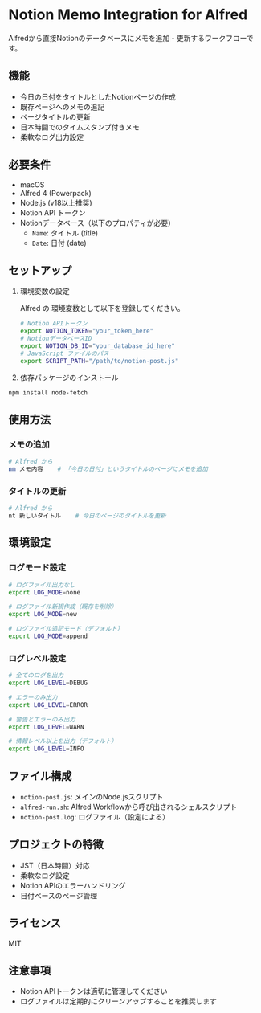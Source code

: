 # Notion Memo Integration for Alfred

Alfredから直接Notionのデータベースにメモを追加・更新するワークフローです。

## 機能

- 今日の日付をタイトルとしたNotionページの作成
- 既存ページへのメモの追記
- ページタイトルの更新
- 日本時間でのタイムスタンプ付きメモ
- 柔軟なログ出力設定

## 必要条件

- macOS
- Alfred 4 (Powerpack)
- Node.js (v18以上推奨)
- Notion API トークン
- Notionデータベース（以下のプロパティが必要）
  - `Name`: タイトル (title)
  - `Date`: 日付 (date)

## セットアップ

1. 環境変数の設定

    Alfred の 環境変数として以下を登録してください。

    ```bash
    # Notion APIトークン
    export NOTION_TOKEN="your_token_here"
    # NotionデータベースID
    export NOTION_DB_ID="your_database_id_here"
    # JavaScript ファイルのパス
    export SCRIPT_PATH="/path/to/notion-post.js"
    ```

2. 依存パッケージのインストール

```bash
npm install node-fetch
```

## 使用方法

### メモの追加

```bash
# Alfred から
nm メモ内容    # 「今日の日付」というタイトルのページにメモを追加
```

### タイトルの更新

```bash
# Alfred から
nt 新しいタイトル    # 今日のページのタイトルを更新
```

## 環境設定

### ログモード設定

```bash
# ログファイル出力なし
export LOG_MODE=none

# ログファイル新規作成（既存を削除）
export LOG_MODE=new

# ログファイル追記モード（デフォルト）
export LOG_MODE=append
```

### ログレベル設定

```bash
# 全てのログを出力
export LOG_LEVEL=DEBUG

# エラーのみ出力
export LOG_LEVEL=ERROR

# 警告とエラーのみ出力
export LOG_LEVEL=WARN

# 情報レベル以上を出力（デフォルト）
export LOG_LEVEL=INFO
```

## ファイル構成

- `notion-post.js`: メインのNode.jsスクリプト
- `alfred-run.sh`: Alfred Workflowから呼び出されるシェルスクリプト
- `notion-post.log`: ログファイル（設定による）

## プロジェクトの特徴

- JST（日本時間）対応
- 柔軟なログ設定
- Notion APIのエラーハンドリング
- 日付ベースのページ管理

## ライセンス

MIT

## 注意事項

- Notion APIトークンは適切に管理してください
- ログファイルは定期的にクリーンアップすることを推奨します
